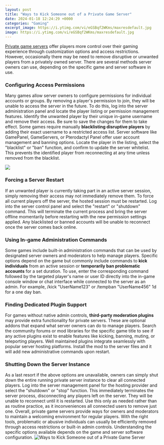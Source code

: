 ```yaml
---
layout: post
title: "Ways to Kick Someone out of a Private Game Server"
date: 2024-01-18 12:24:29 +0000
categories: "Gaming"
excerpt_image: https://i.ytimg.com/vi/eGSBqf2WKms/maxresdefault.jpg
image: https://i.ytimg.com/vi/eGSBqf2WKms/maxresdefault.jpg
---
```


[Private game servers](https://store.fi.io.vn/xmas-decoration-ugly-santa-saint-bernard-dog-merry-christmas-2) offer players more control over their gaming experience through customization options and access restrictions. However, occasionally there may be need to remove disruptive or unwanted players from a privately owned server. There are several methods server owners can use, depending on the specific game and server software in use.
### Configuring Access Permissions
Many games allow server owners to configure permissions for individual accounts or groups. By removing a player's permission to join, they will be unable to access the server in the future. To do this, log into the server administration panel and locate the player listing or permission management features. Identify the unwanted player by their unique in-game username and remove their access. Be sure to save the changes for them to take effect.
Some games require manually **blacklisting disruptive players** by adding their exact username to a restricted access list. Server software like GamePanel, GameServers, or Pterodactyl Panel offer user account management and banning options. Locate the player in the listing, select the "blacklist" or "ban" function, and confirm to update the server whitelist. This prevents the identified player from reconnecting at any time unless removed from the blacklist. 

![](https://i.ytimg.com/vi/W4iCdazaXyI/maxresdefault.jpg)
### Forcing a Server Restart 
If an unwanted player is currently taking part in an active server session, simply removing their access may not immediately remove them. To force all current players off the server, the hosted session must be restarted. Log into the server control panel and select the "restart" or "shutdown" command. This will terminate the current process and bring the server offline momentarily before restarting with the new permission settings applied. Any blacklisted or banned accounts will be unable to reconnect once the server comes back online.
### Using In-game Administration Commands
Some games include built-in administration commands that can be used by designated server owners and moderators to help manage players. Specific options depend on the game but commonly include commands to **kick individuals** from an active session or **temporarily ban problematic accounts** for a set duration. To use, enter the corresponding command followed by the targeted player's name or user ID directly into the in-game console window or chat interface while connected to the server as an admin. For example, /kick "UserName123" or /tempban "UserName456" 1d for a one day ban.
### Finding Dedicated Plugin Support  
For games without native admin controls, **third-party moderation plugins** may provide extra functionality for private servers. These are optional addons that expand what server owners can do to manage players. Search the community forums or mod libraries for the specific game title to see if any active plugins exist to enable features like kicking, banning, muting, or teleporting players. Well maintained plugins integrate seamlessly with popular server hosting platforms. Install the mod to the server files and it will add new administrative commands upon restart.
### Shutting Down the Server Instance
As a last resort if the above options are unavailable, owners can simply shut down the entire running private server instance to clear all connected players. Log into the server management panel for the hosting provider and select the "shutdown" or "stop" function. This immediately terminates the server process, disconnecting any players left on the server. They will be unable to reconnect until it is restarted. Use this only as needed rather than as routine practice, as it inconveniences all connected users to remove just one.
Overall, private game servers provide ways for owners and moderators to maintain a welcoming environment for regular players. With the right tools, problematic or abusive individuals can usually be efficiently removed through access restrictions or built-in admin controls. Understanding the specific options available depends on the game and server software configuration.
![Ways to Kick Someone out of a Private Game Server](https://i.ytimg.com/vi/eGSBqf2WKms/maxresdefault.jpg)